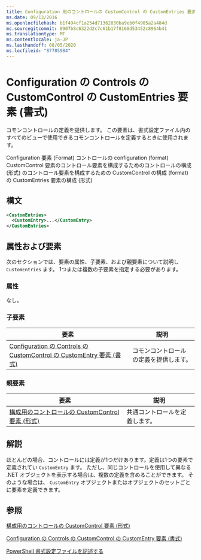 ```yaml
---
title: Configuration 用のコントロールの CustomControl の CustomEntries 要素 (Format) |Microsoft Docs
ms.date: 09/13/2016
ms.openlocfilehash: b1f494cf1a254d71362830ba9eb0f4905a2a484d
ms.sourcegitcommit: 0907b8c6322d2c7c61b17f8168d53452c8964b41
ms.translationtype: MT
ms.contentlocale: ja-JP
ms.lasthandoff: 08/05/2020
ms.locfileid: "87785984"
---
```

# <a name="customentries-element-for-customcontrol-for-controls-for-configuration-format"></a>Configuration の Controls の CustomControl の CustomEntries 要素 (書式)

コモンコントロールの定義を提供します。 この要素は、書式設定ファイル内のすべてのビューで使用できるコモンコントロールを定義するときに使用されます。

Configuration 要素 (Format) コントロールの configuration (format) CustomControl 要素のコントロール要素を構成するためのコントロールの構成 (形式) のコントロール要素を構成するための CustomControl の構成 (format) の CustomEntries 要素の構成 (形式)

## <a name="syntax"></a>構文

```xml
<CustomEntries>
  <CustomEntry>...</CustomEntry>
</CustomEntries>

```

## <a name="attributes-and-elements"></a>属性および要素

次のセクションでは、要素の属性、子要素、および親要素について説明し `CustomEntries` ます。 1つまたは複数の子要素を指定する必要があります。

### <a name="attributes"></a>属性

なし。

### <a name="child-elements"></a>子要素

|要素|説明|
|-------------|-----------------|
|[Configuration の Controls の CustomControl の CustomEntry 要素 (書式)](./customentry-element-for-customcontrol-for-controls-for-configuration-format.md)|コモンコントロールの定義を提供します。|

### <a name="parent-elements"></a>親要素

|要素|説明|
|-------------|-----------------|
|[構成用のコントロールの CustomControl 要素 (形式)](./customcontrol-element-for-control-for-controls-for-configuration-format.md)|共通コントロールを定義します。|

## <a name="remarks"></a>解説

ほとんどの場合、コントロールには定義が1つだけあります。定義は1つの要素で定義されてい `CustomEntry` ます。 ただし、同じコントロールを使用して異なる .NET オブジェクトを表示する場合は、複数の定義を含めることができます。 そのような場合は、 `CustomEntry` オブジェクトまたはオブジェクトのセットごとに要素を定義できます。

## <a name="see-also"></a>参照

[構成用のコントロールの CustomControl 要素 (形式)](./customcontrol-element-for-control-for-controls-for-configuration-format.md)

[Configuration の Controls の CustomControl の CustomEntry 要素 (書式)](./customentry-element-for-customcontrol-for-controls-for-configuration-format.md)

[PowerShell 書式設定ファイルを記述する](./writing-a-powershell-formatting-file.md)
